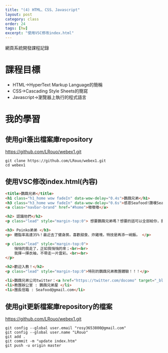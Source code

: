 ```yaml
---
title: "(4) HTML、CSS、Javascript"
layout: post
category: class
order: 24
tags: [hw]
excerpt: "使用VSC修改index.html"
---
```

網頁系統開發課程記錄


# 課程目標
- HTML→HyperText Markup Language的簡稱
- CSS→Cascading Style Sheets的簡寫
- Javascript→瀏覽器上執行的程式語言

# 我的學習

## 使用git簽出檔案庫repository
<https://github.com/LRouo/webex1.git>
```
git clone https://github.com/LRouo/webex1.git
cd webex1
```

## 使用VSC修改index.html(內容)
```html
<title>鸚鵡兄弟</title>
<h1 class="h1_home wow fadeIn" data-wow-delay="0.4s">鸚鵡兄弟</h1>
<h3 class="h3_home wow fadeIn" data-wow-delay="0.6s">感恩Seafood!讚嘆Seafood!</h3>
<a class="navbar-brand" href="#home">嗷嗷嗷</a>

<h2> 認識他們</h2>
<p class="lead" style="margin-top:0"> 想要鸚鵡兄弟嗎？想要的話可以全部給你，我把所有的鸚鵡兄弟都放在下面了。 </p>

<h3> Poinko弟弟 </h3>
<p> 體脂率高達35%！最近去了健身房。喜歡甜食、炸雞塊，特技是再添一碗飯。 </p>

<p class="lead" style="margin-top:0">
  	悄悄的我走了，正如我悄悄的來；<br><br>
	我揮一揮衣袖，不帶走一片雲彩。<br><br>
</p>

<h2>歡迎入教！</h2>
<p class="lead" style="margin-top:0">特別的鸚鵡兄弟教團體驗！！！</p>

<li>鸚鵡兄弟公司twitter：<a href="https://twitter.com/docomo" target="_blank">嗷嗷</a></li>
<li>教團辦公室 : 鸚鵡兄弟屋 </li>
<li>團長信箱 : Seafood@gmail.com</li>
```

## 使用git更新檔案庫repository的檔案
<https://github.com/LRouo/webex1.git>
```
git config --global user.email "rosy3653800@gmail.com"
git config --global user.name "LRouo"
git add .
git commit -m "update index.htm"
git push -u origin master
```

[1]: https://github.com/        "GitHub"
[2]: https://pages.github.com/  "GitHub Pages"
[3]: https://jekyllrb.com/      "Jekyll"
[4]: http://markdown.tw         "Markdown文件"
[5]: http://dillinger.io/       "Dillinger"
